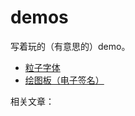 # demos

写着玩的（有意思的）demo。

* [粒子字体](https://www.clzczh.top/demos/text-particle.html)
* [绘图板（电子签名）](https://www.clzczh.top/demos/signature.html)

相关文章：
